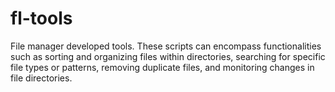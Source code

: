# fl-tools
File manager developed tools. These scripts can encompass functionalities such as sorting and organizing files within directories, searching for specific file types or patterns, removing duplicate files, and monitoring changes in file directories.

